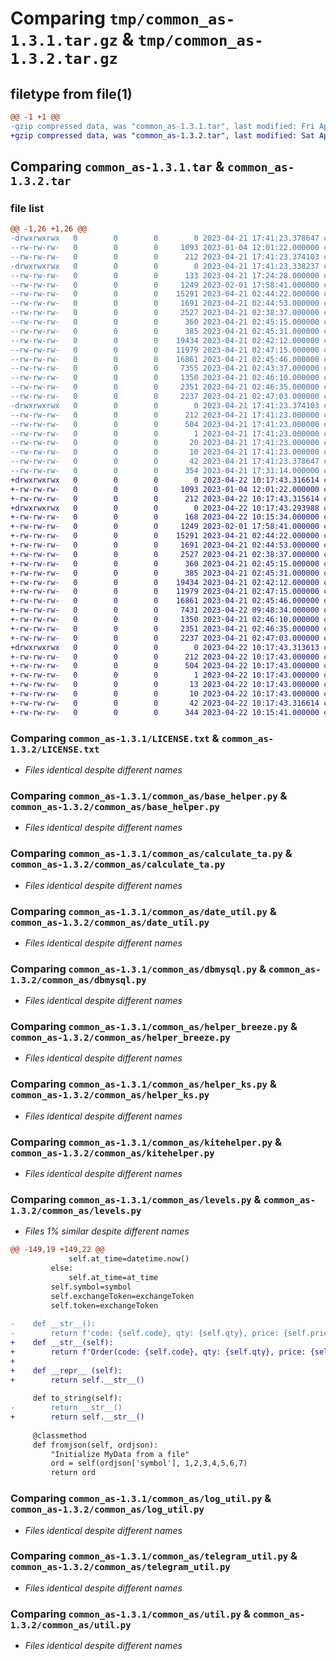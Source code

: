 # Comparing `tmp/common_as-1.3.1.tar.gz` & `tmp/common_as-1.3.2.tar.gz`

## filetype from file(1)

```diff
@@ -1 +1 @@
-gzip compressed data, was "common_as-1.3.1.tar", last modified: Fri Apr 21 17:41:23 2023, max compression
+gzip compressed data, was "common_as-1.3.2.tar", last modified: Sat Apr 22 10:17:43 2023, max compression
```

## Comparing `common_as-1.3.1.tar` & `common_as-1.3.2.tar`

### file list

```diff
@@ -1,26 +1,26 @@
-drwxrwxrwx   0        0        0        0 2023-04-21 17:41:23.378647 common_as-1.3.1/
--rw-rw-rw-   0        0        0     1093 2023-01-04 12:01:22.000000 common_as-1.3.1/LICENSE.txt
--rw-rw-rw-   0        0        0      212 2023-04-21 17:41:23.374103 common_as-1.3.1/PKG-INFO
-drwxrwxrwx   0        0        0        0 2023-04-21 17:41:23.338237 common_as-1.3.1/common_as/
--rw-rw-rw-   0        0        0      133 2023-04-21 17:24:28.000000 common_as-1.3.1/common_as/__init__.py
--rw-rw-rw-   0        0        0     1249 2023-02-01 17:58:41.000000 common_as-1.3.1/common_as/base_helper.py
--rw-rw-rw-   0        0        0    15291 2023-04-21 02:44:22.000000 common_as-1.3.1/common_as/calculate_ta.py
--rw-rw-rw-   0        0        0     1691 2023-04-21 02:44:53.000000 common_as-1.3.1/common_as/date_util.py
--rw-rw-rw-   0        0        0     2527 2023-04-21 02:38:37.000000 common_as-1.3.1/common_as/dbmysql.py
--rw-rw-rw-   0        0        0      360 2023-04-21 02:45:15.000000 common_as-1.3.1/common_as/enums.py
--rw-rw-rw-   0        0        0      385 2023-04-21 02:45:31.000000 common_as-1.3.1/common_as/file_util.py
--rw-rw-rw-   0        0        0    19434 2023-04-21 02:42:12.000000 common_as-1.3.1/common_as/helper_breeze.py
--rw-rw-rw-   0        0        0    11979 2023-04-21 02:47:15.000000 common_as-1.3.1/common_as/helper_ks.py
--rw-rw-rw-   0        0        0    16861 2023-04-21 02:45:46.000000 common_as-1.3.1/common_as/kitehelper.py
--rw-rw-rw-   0        0        0     7355 2023-04-21 02:43:37.000000 common_as-1.3.1/common_as/levels.py
--rw-rw-rw-   0        0        0     1350 2023-04-21 02:46:10.000000 common_as-1.3.1/common_as/log_util.py
--rw-rw-rw-   0        0        0     2351 2023-04-21 02:46:35.000000 common_as-1.3.1/common_as/telegram_util.py
--rw-rw-rw-   0        0        0     2237 2023-04-21 02:47:03.000000 common_as-1.3.1/common_as/util.py
-drwxrwxrwx   0        0        0        0 2023-04-21 17:41:23.374103 common_as-1.3.1/common_as.egg-info/
--rw-rw-rw-   0        0        0      212 2023-04-21 17:41:23.000000 common_as-1.3.1/common_as.egg-info/PKG-INFO
--rw-rw-rw-   0        0        0      504 2023-04-21 17:41:23.000000 common_as-1.3.1/common_as.egg-info/SOURCES.txt
--rw-rw-rw-   0        0        0        1 2023-04-21 17:41:23.000000 common_as-1.3.1/common_as.egg-info/dependency_links.txt
--rw-rw-rw-   0        0        0       20 2023-04-21 17:41:23.000000 common_as-1.3.1/common_as.egg-info/requires.txt
--rw-rw-rw-   0        0        0       10 2023-04-21 17:41:23.000000 common_as-1.3.1/common_as.egg-info/top_level.txt
--rw-rw-rw-   0        0        0       42 2023-04-21 17:41:23.378647 common_as-1.3.1/setup.cfg
--rw-rw-rw-   0        0        0      354 2023-04-21 17:31:14.000000 common_as-1.3.1/setup.py
+drwxrwxrwx   0        0        0        0 2023-04-22 10:17:43.316614 common_as-1.3.2/
+-rw-rw-rw-   0        0        0     1093 2023-01-04 12:01:22.000000 common_as-1.3.2/LICENSE.txt
+-rw-rw-rw-   0        0        0      212 2023-04-22 10:17:43.315614 common_as-1.3.2/PKG-INFO
+drwxrwxrwx   0        0        0        0 2023-04-22 10:17:43.293988 common_as-1.3.2/common_as/
+-rw-rw-rw-   0        0        0      168 2023-04-22 10:15:34.000000 common_as-1.3.2/common_as/__init__.py
+-rw-rw-rw-   0        0        0     1249 2023-02-01 17:58:41.000000 common_as-1.3.2/common_as/base_helper.py
+-rw-rw-rw-   0        0        0    15291 2023-04-21 02:44:22.000000 common_as-1.3.2/common_as/calculate_ta.py
+-rw-rw-rw-   0        0        0     1691 2023-04-21 02:44:53.000000 common_as-1.3.2/common_as/date_util.py
+-rw-rw-rw-   0        0        0     2527 2023-04-21 02:38:37.000000 common_as-1.3.2/common_as/dbmysql.py
+-rw-rw-rw-   0        0        0      360 2023-04-21 02:45:15.000000 common_as-1.3.2/common_as/enums.py
+-rw-rw-rw-   0        0        0      385 2023-04-21 02:45:31.000000 common_as-1.3.2/common_as/file_util.py
+-rw-rw-rw-   0        0        0    19434 2023-04-21 02:42:12.000000 common_as-1.3.2/common_as/helper_breeze.py
+-rw-rw-rw-   0        0        0    11979 2023-04-21 02:47:15.000000 common_as-1.3.2/common_as/helper_ks.py
+-rw-rw-rw-   0        0        0    16861 2023-04-21 02:45:46.000000 common_as-1.3.2/common_as/kitehelper.py
+-rw-rw-rw-   0        0        0     7431 2023-04-22 09:48:34.000000 common_as-1.3.2/common_as/levels.py
+-rw-rw-rw-   0        0        0     1350 2023-04-21 02:46:10.000000 common_as-1.3.2/common_as/log_util.py
+-rw-rw-rw-   0        0        0     2351 2023-04-21 02:46:35.000000 common_as-1.3.2/common_as/telegram_util.py
+-rw-rw-rw-   0        0        0     2237 2023-04-21 02:47:03.000000 common_as-1.3.2/common_as/util.py
+drwxrwxrwx   0        0        0        0 2023-04-22 10:17:43.313613 common_as-1.3.2/common_as.egg-info/
+-rw-rw-rw-   0        0        0      212 2023-04-22 10:17:43.000000 common_as-1.3.2/common_as.egg-info/PKG-INFO
+-rw-rw-rw-   0        0        0      504 2023-04-22 10:17:43.000000 common_as-1.3.2/common_as.egg-info/SOURCES.txt
+-rw-rw-rw-   0        0        0        1 2023-04-22 10:17:43.000000 common_as-1.3.2/common_as.egg-info/dependency_links.txt
+-rw-rw-rw-   0        0        0       13 2023-04-22 10:17:43.000000 common_as-1.3.2/common_as.egg-info/requires.txt
+-rw-rw-rw-   0        0        0       10 2023-04-22 10:17:43.000000 common_as-1.3.2/common_as.egg-info/top_level.txt
+-rw-rw-rw-   0        0        0       42 2023-04-22 10:17:43.316614 common_as-1.3.2/setup.cfg
+-rw-rw-rw-   0        0        0      344 2023-04-22 10:15:41.000000 common_as-1.3.2/setup.py
```

### Comparing `common_as-1.3.1/LICENSE.txt` & `common_as-1.3.2/LICENSE.txt`

 * *Files identical despite different names*

### Comparing `common_as-1.3.1/common_as/base_helper.py` & `common_as-1.3.2/common_as/base_helper.py`

 * *Files identical despite different names*

### Comparing `common_as-1.3.1/common_as/calculate_ta.py` & `common_as-1.3.2/common_as/calculate_ta.py`

 * *Files identical despite different names*

### Comparing `common_as-1.3.1/common_as/date_util.py` & `common_as-1.3.2/common_as/date_util.py`

 * *Files identical despite different names*

### Comparing `common_as-1.3.1/common_as/dbmysql.py` & `common_as-1.3.2/common_as/dbmysql.py`

 * *Files identical despite different names*

### Comparing `common_as-1.3.1/common_as/helper_breeze.py` & `common_as-1.3.2/common_as/helper_breeze.py`

 * *Files identical despite different names*

### Comparing `common_as-1.3.1/common_as/helper_ks.py` & `common_as-1.3.2/common_as/helper_ks.py`

 * *Files identical despite different names*

### Comparing `common_as-1.3.1/common_as/kitehelper.py` & `common_as-1.3.2/common_as/kitehelper.py`

 * *Files identical despite different names*

### Comparing `common_as-1.3.1/common_as/levels.py` & `common_as-1.3.2/common_as/levels.py`

 * *Files 1% similar despite different names*

```diff
@@ -149,19 +149,22 @@
             self.at_time=datetime.now()
         else:
             self.at_time=at_time
         self.symbol=symbol
         self.exchangeToken=exchangeToken
         self.token=exchangeToken
 
-    def __str__():
-        return f'code: {self.code}, qty: {self.qty}, price: {self.price}, b/s: {self.buysell}, token: {self.token}'
+    def __str__(self):
+        return f'Order(code: {self.code}, qty: {self.qty}, price: {self.price}, b/s: {self.buysell}, token: {self.token})'
+
+    def __repr__ (self): 
+        return self.__str__()
 
     def to_string(self):
-        return __str__()
+        return self.__str__()
 
     @classmethod
     def fromjson(self, ordjson):
         "Initialize MyData from a file"
         ord = self(ordjson['symbol'], 1,2,3,4,5,6,7)
         return ord
```

### Comparing `common_as-1.3.1/common_as/log_util.py` & `common_as-1.3.2/common_as/log_util.py`

 * *Files identical despite different names*

### Comparing `common_as-1.3.1/common_as/telegram_util.py` & `common_as-1.3.2/common_as/telegram_util.py`

 * *Files identical despite different names*

### Comparing `common_as-1.3.1/common_as/util.py` & `common_as-1.3.2/common_as/util.py`

 * *Files identical despite different names*

